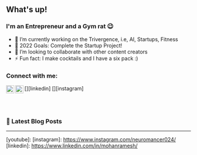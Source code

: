 ## What's up!

<!---[![Website](https://img.shields.io/website?label=codeSTACKr.com&style=for-the-badge&url=https%3A%2F%2Fcodestackr.com)](https://codestackr.com)-->
<!---[![Twitter Follow](https://img.shields.io/twitter/follow/codeSTACKr?color=1DA1F2&logo=twitter&style=for-the-badge)](https://twitter.com/intent/follow?original_referer=https%3A%2F%2Fgithub.com%2FcodeSTACKr&screen_name=codeSTACKr)-->


### I'm an Entrepreneur and a Gym rat 😉

- 🌱 I’m currently working on the Trivergence, i.e, AI, Startups, Fitness
- 🥅 2022 Goals: Complete the Startup Project!
- 👯 I’m looking to collaborate with other content creators
- ⚡ Fun fact: I make cocktails and I have a six pack :)

### Connect with me:

<!---[<img align="left" alt="codeSTACKr.com" width="22px" src="https://raw.githubusercontent.com/iconic/open-iconic/master/svg/globe.svg" />][website]-->
[<img align="left" alt="codeSTACKr | LinkedIn" width="22px" src="https://cdn.jsdelivr.net/npm/simple-icons@v3/icons/linkedin.svg" />][linkedin]
[<img align="left" alt="codeSTACKr | Instagram" width="22px" src="https://cdn.jsdelivr.net/npm/simple-icons@v3/icons/instagram.svg" />][instagram]

<br />
<br />

### 📕 Latest Blog Posts

---

[website]: https://start-man.com
[course]: 
[twitter]: 
[youtube]: 
[instagram]: https://www.instagram.com/neuromancer024/
[linkedin]: https://www.linkedin.com/in/mohanramesh/
